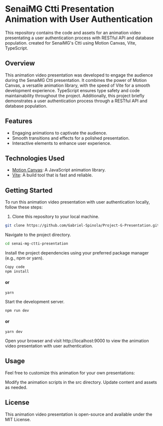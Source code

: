 # SenaiMG Ctti Presentation Animation with User Authentication

This repository contains the code and assets for an animation video presentating a user authentication process with RESTful API and database population. created for SenaiMG's Ctti using Motion Canvas, Vite, TypeScript.

## Overview

This animation video presentation was developed to engage the audience during the SenaiMG Ctti presentation. It combines the power of Motion Canvas, a versatile animation library, with the speed of Vite for a smooth development experience. TypeScript ensures type safety and code maintainability throughout the project. Additionally, this project briefly demonstrates a user authentication process through a RESTful API and database population.

## Features

- Engaging animations to captivate the audience.
- Smooth transitions and effects for a polished presentation.
- Interactive elements to enhance user experience.

## Technologies Used

- [Motion Canvas](https://github.com/rainner/motion-canvas): A JavaScript animation library.
- [Vite](https://vitejs.dev/): A build tool that is fast and reliable.

## Getting Started

To run this animation video presentation with user authentication locally, follow these steps:

1. Clone this repository to your local machine.

```bash
git clone https://github.com/Gabriel-Spinola/Project-G-Presentation.git
```

Navigate to the project directory.

```bash
cd senai-mg-ctti-presentation
```

Install the project dependencies using your preferred package manager (e.g., npm or yarn).

```bash
Copy code
npm install
```

#### or

```
yarn
```

Start the development server.

```bash
npm run dev
```

#### or
```
yarn dev
```

Open your browser and visit http://localhost:9000 to view the animation video presentation with user authentication.

## Usage
Feel free to customize this animation for your own presentations:

Modify the animation scripts in the src directory.
Update content and assets as needed.


## License
This animation video presentation is open-source and available under the MIT License.
